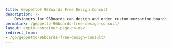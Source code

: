 ```yaml
---
title: Geppetto® 96Boards Free Design Consult
description: |-
    Designers for 96Boards can design and order custom mezzanine boards in a day with Geppetto®, dragging and dropping modules like cameras, connectors, LTE and more onto their boards.
permalink: /geppetto-96boards-free-design-consult/
layout: empty-container-page-no-nav
redirect_from:
- /go/geppetto-96boards-free-design-consult/
---
```

